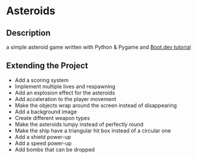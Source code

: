 # Asteroids

## Description

a simple asteroid game written with Python & Pygame and [Boot.dev tutorial](https://www.boot.dev/lessons/fe56efb6-b0f7-491c-bc35-e659f894d8ed)

## Extending the Project

- Add a scoring system
- Implement multiple lives and respawning
- Add an explosion effect for the asteroids
- Add acceleration to the player movement
- Make the objects wrap around the screen instead of disappearing
- Add a background image
- Create different weapon types
- Make the asteroids lumpy instead of perfectly round
- Make the ship have a triangular hit box instead of a circular one
- Add a shield power-up
- Add a speed power-up
- Add bombs that can be dropped
